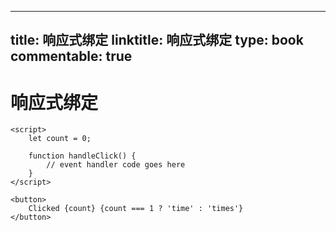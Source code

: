 
---
title: 响应式绑定
linktitle: 响应式绑定
type: book
commentable: true
---

# 响应式绑定

```svelte
<script>
	let count = 0;

	function handleClick() {
		// event handler code goes here
	}
</script>

<button>
	Clicked {count} {count === 1 ? 'time' : 'times'}
</button>
```

    